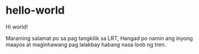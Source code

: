 # hello-world
Hi world!

Maraming salamat po sa pag tangkilik sa LRT, Hangad po namin ang inyong maayos at maginhawang pag lalakbay habang nasa loob ng tren.
